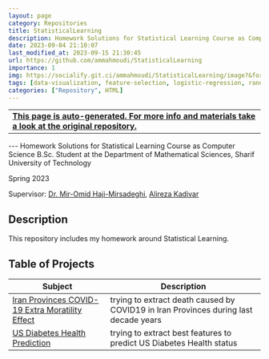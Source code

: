 ```yaml
---
layout: page
category: Repositories
title: StatisticalLearning
description: Homework Solutions for Statistical Learning Course as Computer Science B.Sc. Student at Department of Mathematical Sciences, Sharif University of Technology
date: 2023-09-04 21:10:07 
last_modified_at: 2023-09-15 21:30:45 
url: https://github.com/ammahmoudi/StatisticalLearning
importance: 1
img: https://socialify.git.ci/ammahmoudi/StatisticalLearning/image?&forks=1&issues=1&language=1&name=1&owner=1&stargazers=1&theme=Light
tags: [data-visualization, feature-selection, logistic-regression, random-forest]
categories: ["Repository", HTML]
---
```

<div id="open-in-github" > <table class="table-cv list-group-table"> <tbody> <tr>    <td class="list-group-name"><b>   <a href="https://github.com/ammahmoudi/StatisticalLearning" rel="external nofollow noopener" target="_blank"><i class="fa-brands fa-github"></i> This page is auto-generated. For more info and materials take a look at the original repository.</a> </b></td></tr> </tbody> </table></div>
---
Homework Solutions for Statistical Learning Course as Computer Science B.Sc. Student at the Department of Mathematical Sciences, Sharif University of Technology

Spring 2023

Supervisor: [Dr. Mir-Omid Haji-Mirsadeghi](http://math.sharif.ir/faculties/mirsadeghi), [Alireza Kadivar](https://scholar.google.com/citations?user=W2GFdXgAAAAJ&hl=en)


## Description
This repository includes my homework around Statistical Learning.

## Table of Projects

| Subject | Description |
| --- | --- |
| [Iran Provinces COVID-19 Extra Moratility Effect](./Iran_COVID19_Mortalities) | trying to extract death caused by COVID19 in Iran Provinces during last decade years |
| [US Diabetes Health Prediction](./US_Diabet_Prediction) | trying to extract best features to predict US Diabetes Health status |
